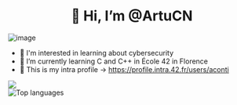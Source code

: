 <h1 align="center">
 👋 Hi, I’m @ArtuCN
</h1>


![image](https://github.com/user-attachments/assets/088cd5dc-b780-44a4-adea-3b199d427cce)


- 🤖 I'm interested in learning about cybersecurity
- 🌱 I’m currently learning C and C++ in École 42 in Florence
- 🥸 This is my intra profile -> https://profile.intra.42.fr/users/aconti


  
<picture>
  <source
    srcset="https://github-readme-stats.vercel.app/api?username=ArtuCN&show_icons=true&theme=midnight-purple"
    media="(prefers-color-scheme: dark)"
  />
  <source
    srcset="https://github-readme-stats.vercel.app/api?username=ArtuCN&show_icons=true"
    media="(prefers-color-scheme: light), (prefers-color-scheme: no-preference)"
  />
  <img src="https://github-readme-stats.vercel.app/api?username=ArtuCN&show_icons=true" />
  
</picture>
<picture>
  <source 
    media="(prefers-color-scheme: dark)" 
    srcset="https://github-readme-stats.vercel.app/api/top-langs/?username=artucn&theme=midnight-purple"
  />
  <img 
    src="https://github-readme-stats.vercel.app/api/top-langs/?username=artucn" 
    alt="Top languages"
    style="display: block; max-width: 100%; height: auto;"
  />
</picture>

